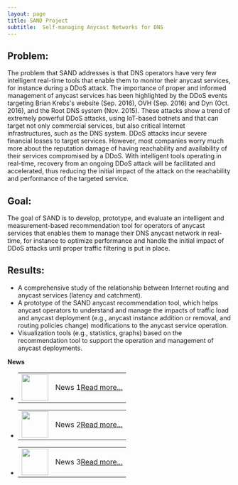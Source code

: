 ```yaml
---
layout: page
title: SAND Project
subtitle:  Self-managing Anycast Networks for DNS
---
```





##  Problem:

The problem that SAND addresses is that DNS operators have very few
intelligent real-time tools that enable them to monitor their anycast
services, for instance during a DDoS attack. The importance of proper
and informed management of anycast services has been highlighted by
the DDoS events targeting Brian Krebs's  website (Sep. 2016), OVH
(Sep. 2016) and Dyn (Oct. 2016), and the Root DNS system (Nov. 2015).
These attacks show a trend of extremely powerful DDoS attacks, using
IoT-based botnets and that can target not only commercial services,
but also critical Internet infrastructures, such as the DNS system.
DDoS attacks incur severe financial losses to target services.
However, most companies worry much more about the reputation damage of
having reachability and availability of their services compromised by
a DDoS. With intelligent tools operating in real-time, recovery from
an ongoing DDoS attack will be facilitated and accelerated, thus
reducing the initial impact of the attack on the reachability and
performance of the targeted service.

## Goal:

The goal of SAND is to develop, prototype, and evaluate an
intelligent and measurement-based recommendation tool for operators of
anycast services that enables them to manage their DNS anycast network
in real-time, for instance to optimize performance and handle the
initial impact of DDoS attacks until proper traffic filtering is put
in place.


## Results:

* A comprehensive study of the relationship between Internet routing and anycast services (latency and catchment). 
* A prototype of the SAND anycast recommendation tool, which helps anycast operators to understand and manage the impacts of traffic load and anycast deployment (e.g., anycast instance addition or removal, and routing policies change) modifications to the anycast service operation.
* Visualization tools (e.g., statistics, graphs) based on the recommendation tool to support the operation and management of anycast deployments.


<div class="panel panel-default">
<div class="panel-heading"> <span class="glyphicon glyphicon-list-alt"></span><b>News</b></div>
<div class="panel-body">
<div class="row">
<div class="col-xs-12">
<ul class="demo">

<li class="news-item">
<table cellpadding="4">
<tr>
<td><img src="images/1.png" width="60" class="img-circle" /></td>
<td> News 1<a href="#">Read more...</a></td>
</tr>
</table>
</li>

<li class="news-item">
<table cellpadding="4">
<tr>
<td><img src="images/2.png" width="60" class="img-circle" /></td>
<td> News 2<a href="#">Read more...</a></td>
</tr>
</table>
</li>

<li class="news-item">
<table cellpadding="4">
<tr>
<td><img src="images/3.png" width="60" class="img-circle" /></td>
<td> News 3<a href="#">Read more...</a></td>
</tr>
</table>
</li>


</ul>
</div>
</div>
</div>
<div class="panel-footer"> </div>
</div>


